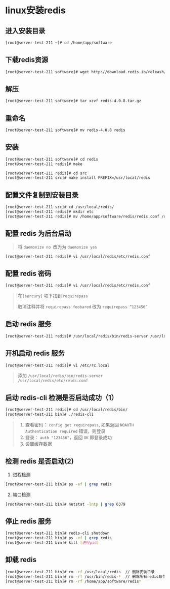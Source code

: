 # linux安装redis

## 进入安装目录
 
```bash
[root@server-test-211 ~]# cd /home/app/software
```

## 下载redis资源

```bash
[root@server-test-211 software]# wget http://download.redis.io/releash/redis-4.0.8.tar.gz
```

## 解压

```bash
[root@server-test-211 software]# tar xzvf redis-4.0.8.tar.gz
```

## 重命名

```bash
[root@server-test-211 software]# mv redis-4.0.8 redis
```

## 安装

```bash
[root@server-test-211 software]# cd redis
[root@server-test-211 redis]# make
```

```bash
[root@server-test-211 redis]# cd src
[root@server-test-211 src]# make install PREFIX=/usr/local/redis
```

## 配置文件复制到安装目录

```bash   
[root@server-test-211 src]# cd /usr/local/redis/
[root@server-test-211 redis]# mkdir etc
[root@server-test-211 redis]# mv /home/app/software/redis/redis.conf /usr/local/redis/etc
```

## 配置 redis 为后台启动

>将 `daemonize no `改为为 `daemonize yes`

```bash
[root@server-test-211 redis]# vi /usr/local/redis/etc/redis.conf
```

## 配置 redis 密码

```bash
[root@server-test-211 redis]# vi /usr/local/redis/etc/redis.conf
```

> 在`[sercury]` 项下找到 `requirepass `
>
> 取消注释并将 `requirepass foobared` 改为 `requirepass “123456”`


## 启动 redis 服务

```bash
[root@server-test-211 redis]# /usr/local/redis/bin/redis-server /usr/local/redis/etc/redis.conf
```

## 开机启动 redis 服务

```bash
[root@server-test-211 redis]# vi /etc/rc.local
```

> 添加 `/usr/local/redis/bin/redis-server /usr/local/redis/etc/reids.conf`


## 启动 redis-cli 检测是否启动成功（1）

```bash
[root@server-test-211 redis]# cd /usr/local/redis/bin/
[root@server-test-211 bin]# ./redis-cli

```
> 1)  查看密码： `config get requirepass`, 如果返回 `NOAUTH Authentication required` 错误，则登录
> 2)  登录： `auth "123456"`，返回 `OK` 即登录成功
> 3)  设置缓存数据

## 检测 redis 是否启动(2)

1.  进程检测
```bash
[root@server-test-211 bin]# ps -ef | grep redis
```
2. 端口检测

```bash
[root@server-test-211 bin]# netstat -lntp | grep 6379
```

## 停止 redis 服务
```bash 
[root@server-test-211 bin]# redis-cli shutdown
[root@server-test-211 bin]# ps -ef | grep redis
[root@server-test-211 bin]# kill [进程pid]
```
## 卸载 redis

```bash
[root@server-test-211 bin]# rm -rf /usr/local/redis  // 删除安装目录
[root@server-test-211 bin]# rm -rf /usr/bin/redis-*  // 删除所有redis命令
[root@server-test-211 bin]# rm -rf /home/app/software/redis*
```
